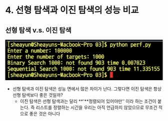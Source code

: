 # 4. 선형 탐색과 이진 탐색의 성능 비교

## 선형 탐색 v.s. 이진 탐색

![](.gitbook/assets/2019-12-29-6.19.13.png)

* 선형 탐색과 이진 탐색은 성능 면에서 많은 차이가 난다. 그렇다면 이진 탐색은 항상 선형 탐색보다 좋은 것일까?
  * 이진 탐색은 선형 탐색과는 달리 **'**정렬되어 있어야만'′ 이라 하는 조건이 붙는다. 즉 리스트를 정렬하는 시간을 우리는 아직 언급하지 않았으므로 무조건 적으로 좋은 것은 아니다


